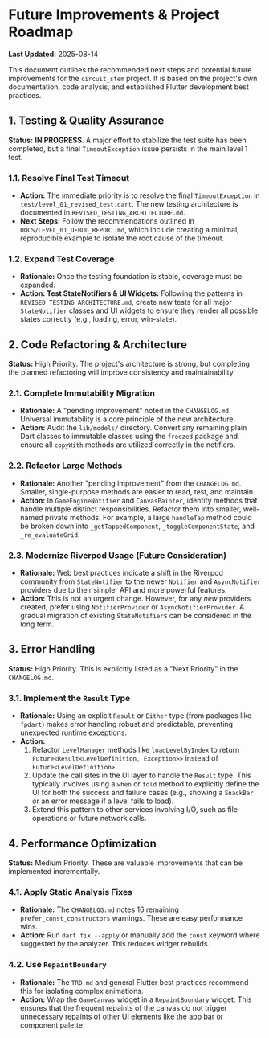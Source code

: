 # Future Improvements & Project Roadmap

**Last Updated:** 2025-08-14

This document outlines the recommended next steps and potential future improvements for the `circuit_stem` project. It is based on the project's own documentation, code analysis, and established Flutter development best practices.

## 1. Testing & Quality Assurance

**Status:** **IN PROGRESS**. A major effort to stabilize the test suite has been completed, but a final `TimeoutException` issue persists in the main level 1 test.

### 1.1. Resolve Final Test Timeout

-   **Action:** The immediate priority is to resolve the final `TimeoutException` in `test/level_01_revised_test.dart`. The new testing architecture is documented in `REVISED_TESTING_ARCHITECTURE.md`.
-   **Next Steps:** Follow the recommendations outlined in `DOCS/LEVEL_01_DEBUG_REPORT.md`, which include creating a minimal, reproducible example to isolate the root cause of the timeout.

### 1.2. Expand Test Coverage

-   **Rationale:** Once the testing foundation is stable, coverage must be expanded.
-   **Action: Test StateNotifiers & UI Widgets:** Following the patterns in `REVISED_TESTING_ARCHITECTURE.md`, create new tests for all major `StateNotifier` classes and UI widgets to ensure they render all possible states correctly (e.g., loading, error, win-state).

## 2. Code Refactoring & Architecture

**Status:** High Priority. The project's architecture is strong, but completing the planned refactoring will improve consistency and maintainability.

### 2.1. Complete Immutability Migration

-   **Rationale:** A "pending improvement" noted in the `CHANGELOG.md`. Universal immutability is a core principle of the new architecture.
-   **Action:** Audit the `lib/models/` directory. Convert any remaining plain Dart classes to immutable classes using the `freezed` package and ensure all `copyWith` methods are utilized correctly in the notifiers.

### 2.2. Refactor Large Methods

-   **Rationale:** Another "pending improvement" from the `CHANGELOG.md`. Smaller, single-purpose methods are easier to read, test, and maintain.
-   **Action:** In `GameEngineNotifier` and `CanvasPainter`, identify methods that handle multiple distinct responsibilities. Refactor them into smaller, well-named private methods. For example, a large `handleTap` method could be broken down into `_getTappedComponent`, `_toggleComponentState`, and `_re_evaluateGrid`.

### 2.3. Modernize Riverpod Usage (Future Consideration)

-   **Rationale:** Web best practices indicate a shift in the Riverpod community from `StateNotifier` to the newer `Notifier` and `AsyncNotifier` providers due to their simpler API and more powerful features.
-   **Action:** This is not an urgent change. However, for any *new* providers created, prefer using `NotifierProvider` or `AsyncNotifierProvider`. A gradual migration of existing `StateNotifier`s can be considered in the long term.

## 3. Error Handling

**Status:** High Priority. This is explicitly listed as a "Next Priority" in the `CHANGELOG.md`.

### 3.1. Implement the `Result` Type

-   **Rationale:** Using an explicit `Result` or `Either` type (from packages like `fpdart`) makes error handling robust and predictable, preventing unexpected runtime exceptions.
-   **Action:**
    1.  Refactor `LevelManager` methods like `loadLevelByIndex` to return `Future<Result<LevelDefinition, Exception>>` instead of `Future<LevelDefinition>`.
    2.  Update the call sites in the UI layer to handle the `Result` type. This typically involves using a `when` or `fold` method to explicitly define the UI for both the success and failure cases (e.g., showing a `SnackBar` or an error message if a level fails to load).
    3.  Extend this pattern to other services involving I/O, such as file operations or future network calls.

## 4. Performance Optimization

**Status:** Medium Priority. These are valuable improvements that can be implemented incrementally.

### 4.1. Apply Static Analysis Fixes

-   **Rationale:** The `CHANGELOG.md` notes 16 remaining `prefer_const_constructors` warnings. These are easy performance wins.
-   **Action:** Run `dart fix --apply` or manually add the `const` keyword where suggested by the analyzer. This reduces widget rebuilds.

### 4.2. Use `RepaintBoundary`

-   **Rationale:** The `TRD.md` and general Flutter best practices recommend this for isolating complex animations.
-   **Action:** Wrap the `GameCanvas` widget in a `RepaintBoundary` widget. This ensures that the frequent repaints of the canvas do not trigger unnecessary repaints of other UI elements like the app bar or component palette.
